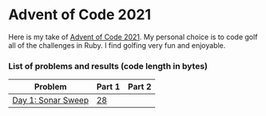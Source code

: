 # Advent of Code 2021

Here is my take of [Advent of Code 2021](https://adventofcode.com/2021). My personal choice is to code golf all of the challenges in Ruby. I find golfing very fun and enjoyable.

### List of problems and results (code length in bytes)

| Problem | Part 1 | Part 2 |
|---------|--------|--------|
| [Day 1: Sonar Sweep](https://adventofcode.com/2021/day/1) | [28](day1/part1/solver2.rb) | |
